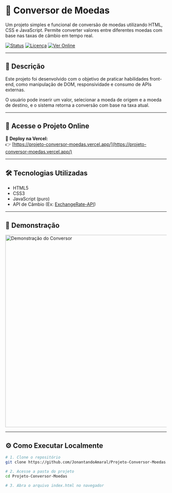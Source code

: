 # 💱 Conversor de Moedas

Um projeto simples e funcional de conversão de moedas utilizando HTML, CSS e JavaScript. Permite converter valores entre diferentes moedas com base nas taxas de câmbio em tempo real.

[![Status](https://img.shields.io/badge/status-em%20desenvolvimento-yellow)](#)
[![Licença](https://img.shields.io/badge/licença-MIT-blue)](#)
[![Ver Online](https://img.shields.io/badge/vers%C3%A3o-online-vercel-green)](https://projeto-conversor-moedas.vercel.app/)

---

## 📌 Descrição

Este projeto foi desenvolvido com o objetivo de praticar habilidades front-end, como manipulação de DOM, responsividade e consumo de APIs externas.

O usuário pode inserir um valor, selecionar a moeda de origem e a moeda de destino, e o sistema retorna a conversão com base na taxa atual.

---

## 🚀 Acesse o Projeto Online

🔗 **Deploy na Vercel:**  
👉 [https://projeto-conversor-moedas.vercel.app/](https://projeto-conversor-moedas.vercel.app/)

---

## 🛠️ Tecnologias Utilizadas

- HTML5
- CSS3
- JavaScript (puro)
- API de Câmbio (Ex: [ExchangeRate-API](https://www.exchangerate-api.com/))

---

## 📸 Demonstração

<!-- Adicione um gif ou imagem se quiser -->
<img src="./screenshot.png" alt="Demonstração do Conversor" width="600"/>

---

## ⚙️ Como Executar Localmente

```bash
# 1. Clone o repositório
git clone https://github.com/JonantandoAmaral/Projeto-Conversor-Moedas.git

# 2. Acesse a pasta do projeto
cd Projeto-Conversor-Moedas

# 3. Abra o arquivo index.html no navegador
